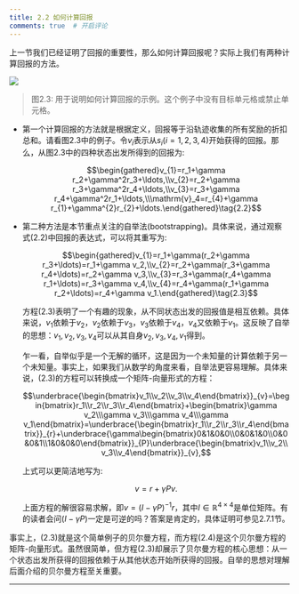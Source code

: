 ```yaml
---
title: 2.2 如何计算回报
comments: true  # 开启评论
---
```

上一节我们已经证明了回报的重要性，那么如何计算回报呢？实际上我们有两种计算回报的方法。

 ![](../img/02/2.png)
 > 图$2.3$: 用于说明如何计算回报的示例。这个例子中没有目标单元格或禁止单元格。

- 第一个计算回报的方法就是根据定义，回报等于沿轨迹收集的所有奖励的折扣总和。请看图$2.3$中的例子。令$v_i$表示从$s_i$($i = 1, 2, 3, 4$)开始获得的回报。那么，从图$2.3$中的四种状态出发所得到的回报为:
  
    $$\begin{gathered}v_{1}=r_1+\gamma r_2+\gamma^2r_3+\ldots,\\v_{2}=r_2+\gamma r_3+\gamma^2r_4+\ldots,\\v_{3}=r_3+\gamma r_4+\gamma^2r_1+\ldots,\\\mathrm{v}_4=r_{4}+\gamma r_{1}+\gamma^{2}r_{2}+\ldots.\end{gathered}\tag{2.2}$$

- 第二种方法是本节重点关注的自举法(bootstrapping)。具体来说，通过观察式$(2.2)$中回报的表达式，可以将其重写为:

    $$\begin{gathered}v_{1}=r_1+\gamma(r_2+\gamma r_3+\ldots)=r_1+\gamma v_2,\\v_{2}=r_2+\gamma(r_3+\gamma r_4+\ldots)=r_2+\gamma v_3,\\v_{3}=r_3+\gamma(r_4+\gamma r_1+\ldots)=r_3+\gamma v_4,\\v_{4}=r_4+\gamma(r_1+\gamma r_2+\ldots)=r_4+\gamma v_1.\end{gathered}\tag{2.3}$$
    
    方程$(2.3)$表明了一个有趣的现象，从不同状态出发的回报值是相互依赖。具体来说，$v_1$依赖于$v_2$，$v_2$依赖于$v_3$，$v_3$依赖于$v_4$，$v_4$又依赖于$v_1$。这反映了自举的思想：$v_1,v_2,v_3,v_4$可以从其自身$v_2,v_3,v_4,v_1$得到。
    
    乍一看，自举似乎是一个无解的循环，这是因为一个未知量的计算依赖于另一个未知量。事实上，如果我们从数学的角度来看，自举法更容易理解。具体来说，$(2.3)$的方程可以转换成一个矩阵-向量形式的方程：
    
    $$\underbrace{\begin{bmatrix}v_1\\v_2\\v_3\\v_4\end{bmatrix}}_{v}=\begin{bmatrix}r_1\\r_2\\r_3\\r_4\end{bmatrix}+\begin{bmatrix}\gamma v_2\\\gamma v_3\\\gamma v_4\\\gamma v_1\end{bmatrix}=\underbrace{\begin{bmatrix}r_1\\r_2\\r_3\\r_4\end{bmatrix}}_{r}+\underbrace{\gamma\begin{bmatrix}0&1&0&0\\0&0&1&0\\0&0&0&1\\1&0&0&0\end{bmatrix}}_{P}\underbrace{\begin{bmatrix}v_1\\v_2\\v_3\\v_4\end{bmatrix}}_{v},$$
    
    上式可以更简洁地写为:
    
    $$v=r+\gamma Pv.$$

    上面方程的解很容易求解，即$v=(I-\gamma P)^{-1} r$，其中$I\in\mathbb{R}^{4\times 4}$是单位矩阵。有的读者会问$(I - \gamma P)$一定是可逆的吗？答案是肯定的，具体证明可参见$2.7.1$节。

事实上，$(2.3)$就是这个简单例子的贝尔曼方程，而方程$(2.4)$是这个贝尔曼方程的矩阵-向量形式。虽然很简单，但方程$(2.3)$却展示了贝尔曼方程的核心思想：从一个状态出发所获得的回报依赖于从其他状态开始所获得的回报。自举的思想对理解后面介绍的贝尔曼方程至关重要。

---